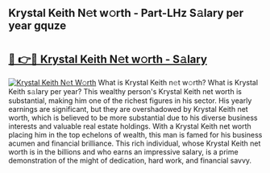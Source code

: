 ## Krystal Keith N𝚎t w𝚘rth - Part-LHz S𝚊lary per year gquze

# <h2><a href="http://gc585t.nevu.top/?p=Krystal+Keith">🔗 👉🔴 Krystal Keith N𝚎t w𝚘rth - S𝚊lary</a></h2>

[![Krystal Keith N𝚎t W𝚘rth](https://i.imgur.com/Oavwk0R.jpeg)](http://gc585t.nevu.top/?p=Krystal+Keith)
What is Krystal Keith n𝚎t w𝚘rth? What is Krystal Keith s𝚊lary per year?
This wealthy person's Krystal Keith net worth is substantial, making him one of the richest figures in his sector. His yearly earnings are significant, but they are overshadowed by Krystal Keith net worth, which is believed to be more substantial due to his diverse business interests and valuable real estate holdings. With a Krystal Keith net worth placing him in the top echelons of wealth, this man is famed for his business acumen and financial brilliance. This rich individual, whose Krystal Keith net worth is in the billions and who earns an impressive salary, is a prime demonstration of the might of dedication, hard work, and financial savvy.
